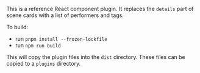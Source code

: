 This is a reference React component plugin. It replaces the `details` part of scene cards with a list of performers and tags.

To build:
- run `pnpm install --frozen-lockfile`
- run `npm run build`

This will copy the plugin files into the `dist` directory. These files can be copied to a `plugins` directory. 
